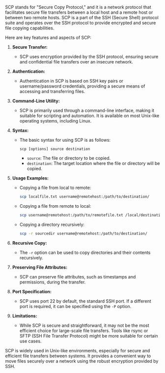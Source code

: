 SCP stands for "Secure Copy Protocol," and it is a network protocol that facilitates secure file transfers between a local host and a remote host or between two remote hosts. SCP is a part of the SSH (Secure Shell) protocol suite and operates over the SSH protocol to provide encrypted and secure file copying capabilities.

Here are key features and aspects of SCP:

1. **Secure Transfer:**
   - SCP uses encryption provided by the SSH protocol, ensuring secure and confidential file transfers over an insecure network.

2. **Authentication:**
   - Authentication in SCP is based on SSH key pairs or username/password credentials, providing a secure means of accessing and transferring files.

3. **Command-Line Utility:**
   - SCP is primarily used through a command-line interface, making it suitable for scripting and automation. It is available on most Unix-like operating systems, including Linux.

4. **Syntax:**
   - The basic syntax for using SCP is as follows:
     ```
     scp [options] source destination
     ```
     - `source`: The file or directory to be copied.
     - `destination`: The target location where the file or directory will be copied.

5. **Usage Examples:**
   - Copying a file from local to remote:
     ```bash
     scp localfile.txt username@remotehost:/path/to/destination/
     ```

   - Copying a file from remote to local:
     ```bash
     scp username@remotehost:/path/to/remotefile.txt /local/destination/
     ```

   - Copying a directory recursively:
     ```bash
     scp -r sourcedir username@remotehost:/path/to/destination/
     ```

6. **Recursive Copy:**
   - The `-r` option can be used to copy directories and their contents recursively.

7. **Preserving File Attributes:**
   - SCP can preserve file attributes, such as timestamps and permissions, during the transfer.

8. **Port Specification:**
   - SCP uses port 22 by default, the standard SSH port. If a different port is required, it can be specified using the `-P` option.

9. **Limitations:**
   - While SCP is secure and straightforward, it may not be the most efficient choice for large-scale file transfers. Tools like rsync or SFTP (SSH File Transfer Protocol) might be more suitable for certain use cases.

SCP is widely used in Unix-like environments, especially for secure and efficient file transfers between systems. It provides a convenient way to move files securely over a network using the robust encryption provided by SSH.
